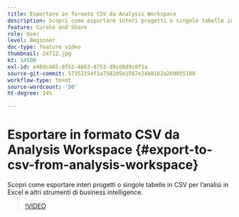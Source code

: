 ```yaml
---
title: Esportare in formato CSV da Analysis Workspace
description: Scopri come esportare interi progetti o singole tabelle in CSV per l’analisi in Excel e altri strumenti di business intelligence.
feature: Curate and Share
role: User
level: Beginner
doc-type: feature video
thumbnail: 24712.jpg
kt: 14500
exl-id: e48dc465-8f52-4663-8753-d9cd8d9c0f1a
source-git-commit: 57352154f1a758205e1567e24b8162a260055108
workflow-type: tm+mt
source-wordcount: '50'
ht-degree: 24%

---
```


# Esportare in formato CSV da Analysis Workspace {#export-to-csv-from-analysis-workspace}

Scopri come esportare interi progetti o singole tabelle in CSV per l’analisi in Excel e altri strumenti di business intelligence.

>[!VIDEO](https://video.tv.adobe.com/v/3429874/?quality=12&learn=on&captions=ita)
